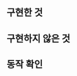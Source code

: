 <!-- 모든 섹션은 꼭 다 채우지 않아도 됩니다! -->

## 구현한 것

<!-- PR에서 구현하여 확인해주었으면 하는 것을 적어주세요 -->

## 구현하지 않은 것

<!-- PR에서 구현하지 않아 확인하지 않아도 되는 것을 적어주세요 -->

## 동작 확인

<!-- PR의 동작을 확인할 수 있는 스크린샷이나 영상 혹은 방법을 추가해주세요 -->
